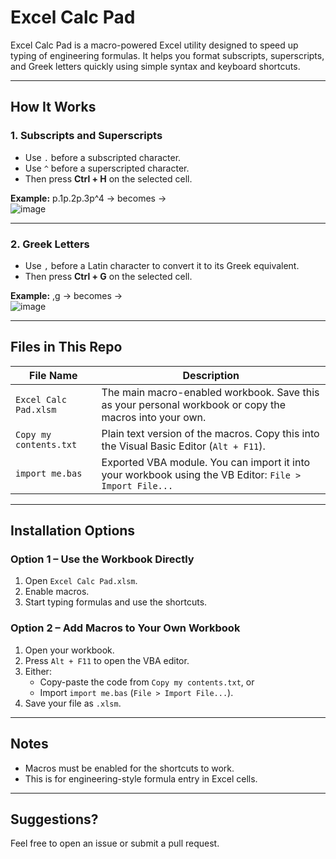 # Excel Calc Pad

Excel Calc Pad is a macro-powered Excel utility designed to speed up typing of engineering formulas. It helps you format subscripts, superscripts, and Greek letters quickly using simple syntax and keyboard shortcuts.

---

## How It Works

### 1. **Subscripts and Superscripts**
- Use `.` before a subscripted character.
- Use `^` before a superscripted character.
- Then press **Ctrl + H** on the selected cell.

**Example:**
p.1p.2p.3p^4
→ becomes →  
![image](https://github.com/user-attachments/assets/c092a035-7fe7-45f6-919f-63d4d0c8c62e)



---

### 2. **Greek Letters**
- Use `,` before a Latin character to convert it to its Greek equivalent.
- Then press **Ctrl + G** on the selected cell.

**Example:**
,g
→ becomes →  
![image](https://github.com/user-attachments/assets/80a4a208-0b4c-465d-99a3-cb025afa9c46)


---

##  Files in This Repo

| File Name | Description |
|-----------|-------------|
| `Excel Calc Pad.xlsm` | The main macro-enabled workbook. Save this as your personal workbook or copy the macros into your own. |
| `Copy my contents.txt` | Plain text version of the macros. Copy this into the Visual Basic Editor (`Alt + F11`). |
| `import me.bas` | Exported VBA module. You can import it into your workbook using the VB Editor: `File > Import File...` |

---

##  Installation Options

### Option 1 – Use the Workbook Directly
1. Open `Excel Calc Pad.xlsm`.
2. Enable macros.
3. Start typing formulas and use the shortcuts.

### Option 2 – Add Macros to Your Own Workbook
1. Open your workbook.
2. Press `Alt + F11` to open the VBA editor.
3. Either:
   - Copy-paste the code from `Copy my contents.txt`, or
   - Import `import me.bas` (`File > Import File...`).
4. Save your file as `.xlsm`.

---

## Notes
- Macros must be enabled for the shortcuts to work.
- This is for engineering-style formula entry in Excel cells.


---

## Suggestions?

Feel free to open an issue or submit a pull request.



